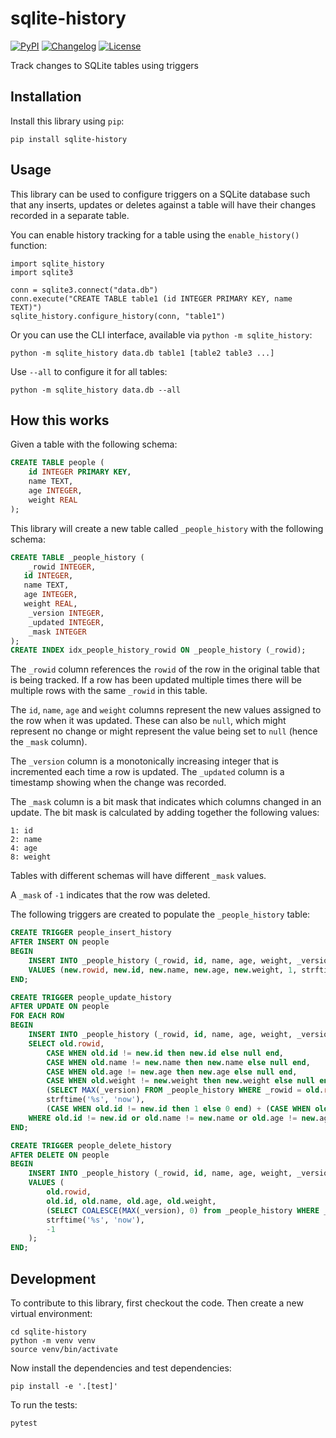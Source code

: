 # sqlite-history

[![PyPI](https://img.shields.io/pypi/v/sqlite-history.svg)](https://pypi.org/project/sqlite-history/)
[![Changelog](https://img.shields.io/github/v/release/simonw/sqlite-history?include_prereleases&label=changelog)](https://github.com/simonw/sqlite-history/releases)
[![License](https://img.shields.io/badge/license-Apache%202.0-blue.svg)](https://github.com/simonw/sqlite-history/blob/main/LICENSE)

Track changes to SQLite tables using triggers

## Installation

Install this library using `pip`:

    pip install sqlite-history

## Usage

This library can be used to configure triggers on a SQLite database such that any inserts, updates or deletes against a table will have their changes recorded in a separate table.

You can enable history tracking for a table using the `enable_history()` function:

    import sqlite_history
    import sqlite3

    conn = sqlite3.connect("data.db")
    conn.execute("CREATE TABLE table1 (id INTEGER PRIMARY KEY, name TEXT)")
    sqlite_history.configure_history(conn, "table1")

Or you can use the CLI interface, available via `python -m sqlite_history`:

    python -m sqlite_history data.db table1 [table2 table3 ...]

Use `--all` to configure it for all tables:

    python -m sqlite_history data.db --all

## How this works

Given a table with the following schema:

<!-- [[[cog
import cog
create_table_sql = """
CREATE TABLE people (
    id INTEGER PRIMARY KEY,
    name TEXT,
    age INTEGER,
    weight REAL
);
""".strip()
cog.out(
    "```sql\n{}\n```".format(create_table_sql)
)
]]] -->
```sql
CREATE TABLE people (
    id INTEGER PRIMARY KEY,
    name TEXT,
    age INTEGER,
    weight REAL
);
```
<!-- [[[end]]] -->

This library will create a new table called `_people_history` with the following schema:

<!-- [[[cog
from sqlite_history import sql
import sqlite3
db = sqlite3.connect(":memory:")
db.execute(create_table_sql)
columns_and_types = sql.table_columns_and_types(db, "people")
history_schema = sql.history_table_sql("people", columns_and_types)
cog.out(
    "```sql\n{}\n```".format(history_schema.strip())
)
]]] -->
```sql
CREATE TABLE _people_history (
    _rowid INTEGER,
   id INTEGER,
   name TEXT,
   age INTEGER,
   weight REAL,
    _version INTEGER,
    _updated INTEGER,
    _mask INTEGER
);
CREATE INDEX idx_people_history_rowid ON _people_history (_rowid);
```
<!-- [[[end]]] -->
The `_rowid` column references the `rowid` of the row in the original table that is being tracked. If a row has been updated multiple times there will be multiple rows with the same `_rowid` in this table.

The `id`, `name`, `age` and `weight` columns represent the new values assigned to the row when it was updated. These can also be `null`, which might represent no change or might represent the value being set to `null` (hence the `_mask` column).

The `_version` column is a monotonically increasing integer that is incremented each time a row is updated. The `_updated` column is a timestamp showing when the change was recorded.

The `_mask` column is a bit mask that indicates which columns changed in an update. The bit mask is calculated by adding together the following values:

    1: id
    2: name
    4: age
    8: weight

Tables with different schemas will have different `_mask` values.

A `_mask` of `-1` indicates that the row was deleted.

The following triggers are created to populate the `_people_history` table:
<!-- [[[cog
triggers_sql = sql.triggers_sql("people", [c[0] for c in columns_and_types])
cog.out(
    "```sql\n{}\n```".format(triggers_sql.strip())
)
]]] -->
```sql
CREATE TRIGGER people_insert_history
AFTER INSERT ON people
BEGIN
    INSERT INTO _people_history (_rowid, id, name, age, weight, _version, _updated, _mask)
    VALUES (new.rowid, new.id, new.name, new.age, new.weight, 1, strftime('%s', 'now'), 15);
END;

CREATE TRIGGER people_update_history
AFTER UPDATE ON people
FOR EACH ROW
BEGIN
    INSERT INTO _people_history (_rowid, id, name, age, weight, _version, _updated, _mask)
    SELECT old.rowid, 
        CASE WHEN old.id != new.id then new.id else null end, 
        CASE WHEN old.name != new.name then new.name else null end, 
        CASE WHEN old.age != new.age then new.age else null end, 
        CASE WHEN old.weight != new.weight then new.weight else null end,
        (SELECT MAX(_version) FROM _people_history WHERE _rowid = old.rowid) + 1,
        strftime('%s', 'now'),
        (CASE WHEN old.id != new.id then 1 else 0 end) + (CASE WHEN old.name != new.name then 2 else 0 end) + (CASE WHEN old.age != new.age then 4 else 0 end) + (CASE WHEN old.weight != new.weight then 8 else 0 end)
    WHERE old.id != new.id or old.name != new.name or old.age != new.age or old.weight != new.weight;
END;

CREATE TRIGGER people_delete_history
AFTER DELETE ON people
BEGIN
    INSERT INTO _people_history (_rowid, id, name, age, weight, _version, _updated, _mask)
    VALUES (
        old.rowid,
        old.id, old.name, old.age, old.weight,
        (SELECT COALESCE(MAX(_version), 0) from _people_history WHERE _rowid = old.rowid) + 1,
        strftime('%s', 'now'),
        -1
    );
END;
```
<!-- [[[end]]] -->

## Development

To contribute to this library, first checkout the code. Then create a new virtual environment:

    cd sqlite-history
    python -m venv venv
    source venv/bin/activate

Now install the dependencies and test dependencies:

    pip install -e '.[test]'

To run the tests:

    pytest
